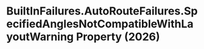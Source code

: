 # BuiltInFailures.AutoRouteFailures.SpecifiedAnglesNotCompatibleWithLayoutWarning Property (2026)

﻿